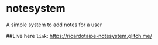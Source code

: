 # notesystem

A simple system to add notes for a user

##Live here
`link`: https://ricardotaipe-notesystem.glitch.me/
